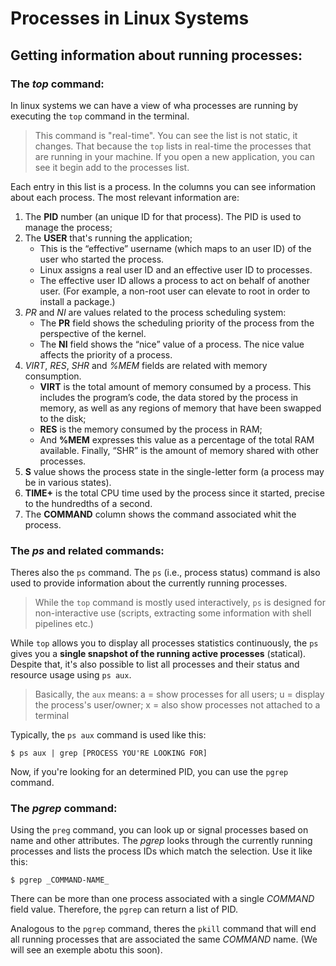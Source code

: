 # Processes in Linux Systems

## Getting information about running processes:

### The _top_ command:

In linux systems we can have a view of wha processes are running by executing the `top` command in the terminal.

> This command is "real-time". You can see the list is not static, it changes. That because the `top` lists in real-time the processes that are running in your machine.
If you open a new application, you can see it begin add to the processes list.

Each entry in this list is a process. In the columns you can see information about each process. The most relevant information are:
1. The **PID** number (an unique ID for that process). The PID is used to manage the process;
2. The **USER** that's running the application;
	- This is the “effective” username (which maps to an user ID) of the user who started the process.
	- Linux assigns a real user ID and an effective user ID to processes.
	- The effective user ID allows a process to act on behalf of another user. (For example, a non-root user can elevate to root in order to install a package.)
4. _PR_ and _NI_ are values related to the process scheduling system:
	- The **PR** field shows the scheduling priority of the process from the perspective of the kernel. 
	- The **NI** field shows the “nice” value of a process. The nice value affects the priority of a process.
5. _VIRT_, _RES_, _SHR_ and _%MEM_ fields are related with memory consumption.
	- **VIRT** is the total amount of memory consumed by a process. This includes the program’s code, the data stored by the process in memory, as well as any regions of memory that have been swapped to the disk;
	- **RES** is the memory consumed by the process in RAM;
	- And **%MEM** expresses this value as a percentage of the total RAM available. Finally, “SHR” is the amount of memory shared with other processes.
6. **S** value shows the process state in the single-letter form (a process may be in various states).
7. **TIME+** is the total CPU time used by the process since it started, precise to the hundredths of a second.
8. The **COMMAND** column shows the command associated whit the process.

### The _ps_ and related commands:

Theres also the `ps` command. The `ps` (i.e., process status) command is also used to provide information about the currently running processes.

> While the `top` command is mostly used interactively, `ps` is designed for non-interactive use (scripts, extracting some information with shell pipelines etc.)

While `top` allows you to display all processes statistics continuously, the `ps` gives you a **single snapshot of the running active processes** (statical).
Despite that, it's also possible to list all processes and their status and resource usage using `ps aux`.

> Basically, the `aux` means: a = show processes for all users; u = display the process's user/owner; x = also show processes not attached to a terminal

Typically, the `ps aux` command is used like this:

```
$ ps aux | grep [PROCESS YOU'RE LOOKING FOR]
```

Now, if you're looking for an determined PID, you can use the `pgrep` command.

### The _pgrep_ command:

 Using the `preg` command, you can look up or signal processes based on name and other attributes. The _pgrep_ looks through the currently running processes and lists the process IDs which match the selection. Use it like this:

```
$ pgrep _COMMAND-NAME_
```

There can be more than one process associated with a single _COMMAND_ field value. Therefore, the `pgrep` can return a list of PID.

Analogous to the `pgrep` command, theres the `pkill` command that will end all running processes that are associated the same _COMMAND_ name. (We will see an exemple abotu this soon).

